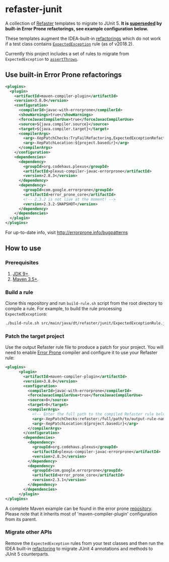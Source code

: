 # refaster-junit

A collection of [Refaster](https://errorprone.info/docs/refaster) templates
to migrate to JUnit 5. **It is [superseded](https://github.com/google/error-prone/commit/42a9a65f103ec1b691b22a0afebee5305a6cd312) 
by built-in Error Prone refactorings, see example configuration below.** 

These templates augment the IDEA-built-in [refactorings][idea]
which do not work if a test class contains [`ExpectedException`](https://junit.org/junit4/javadoc/4.12/org/junit/rules/ExpectedException.html)
rule (as of v2018.2).

Currently this project includes a set of rules to migrate from `ExpectedException` to 
[`assertThrows`][assert-throws].

## Use built-in Error Prone refactorings
```xml
<plugins>
  <plugin>
    <artifactId>maven-compiler-plugin</artifactId>
    <version>3.8.0</version>
    <configuration>
      <compilerId>javac-with-errorprone</compilerId>
      <showWarnings>true</showWarnings>
      <forceJavacCompilerUse>true</forceJavacCompilerUse>
      <source>${java.compiler.source}</source>
      <target>${java.compiler.target}</target>
      <compilerArgs>        
        <arg>-XepPatchChecks:TryFailRefactoring,ExpectedExceptionRefactoring,TestExceptionRefactoring</arg>
        <arg>-XepPatchLocation:${project.basedir}</arg>
      </compilerArgs>
    </configuration>
    <dependencies>
      <dependency>
        <groupId>org.codehaus.plexus</groupId>
        <artifactId>plexus-compiler-javac-errorprone</artifactId>
        <version>2.8.3</version>
      </dependency>
      <dependency>
        <groupId>com.google.errorprone</groupId>
        <artifactId>error_prone_core</artifactId>
        <!-- 2.3.2 is not live at the moment! -->
        <version>2.3.2-SNAPSHOT</version>
      </dependency>
    </dependencies>
  </plugin>
</plugins>
```
For up-to-date info, visit http://errorprone.info/bugpatterns

## How to use
### Prerequisites
1. [JDK 9+](http://jdk.java.net/10/).
2. [Maven 3.5+](https://maven.apache.org/download.cgi).

### Build a rule
Clone this repository and run `build-rule.sh` script from the root directory
to compile a rule. For example, to build the rule processing `ExpectedException`s:
```bash
./build-rule.sh src/main/java/dt/refaster/junit/ExpectedExceptionRule.java expected-exception.refaster
```

### Patch the target project
Use the output Refaster rule file to produce a patch for your project. 
You will need to enable [Error Prone](https://errorprone.info/docs/installation)
compiler and configure it to use your Refaster rule:
```xml
<plugins>
      <plugin>
        <artifactId>maven-compiler-plugin</artifactId>
        <version>3.8.0</version>
        <configuration>
          <compilerId>javac-with-errorprone</compilerId>
          <forceJavacCompilerUse>true</forceJavacCompilerUse>
          <source>8</source>
          <target>8</target>
          <compilerArgs>
            <!-- Enter the full path to the compiled Refaster rule below: -->
            <arg>-XepPatchChecks:refaster:/full/path/to/output-rule-name.refaster</arg>
            <arg>-XepPatchLocation:${project.basedir}</arg>
          </compilerArgs>
        </configuration>
        <dependencies>
          <dependency>
            <groupId>org.codehaus.plexus</groupId>
            <artifactId>plexus-compiler-javac-errorprone</artifactId>
            <version>2.8.3</version>
          </dependency>
          <dependency>
            <groupId>com.google.errorprone</groupId>
            <artifactId>error_prone_core</artifactId>
            <version>2.3.1</version>
          </dependency>
        </dependencies>
      </plugin>
</plugins>
```

A complete Maven example can be found in 
the error prone [repository](https://github.com/google/error-prone/blob/v2.3.1/examples/maven/refaster-based-cleanup/pom.xml).
Please note that it inherits most of 'maven-compiler-plugin' configuration from its parent. 

### Migrate other APIs

Remove the `ExpectedException` rules from your test classes and then 
run the IDEA built-in [refactoring][idea] to migrate JUnit 4 
annotations and methods to JUnit 5 counterparts.

[idea]: https://blog.jetbrains.com/idea/2017/11/intellij-idea-2017-3-junit-support/
[assert-throws]: https://junit.org/junit5/docs/current/api/org/junit/jupiter/api/Assertions.html#assertThrows(java.lang.Class,org.junit.jupiter.api.function.Executable)
